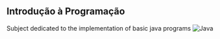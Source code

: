 ## Introdução à Programação
Subject dedicated to the implementation of basic java programs 
![Java](https://img.shields.io/badge/java-%23ED8B00.svg?style=for-the-badge&logo=openjdk&logoColor=white)

